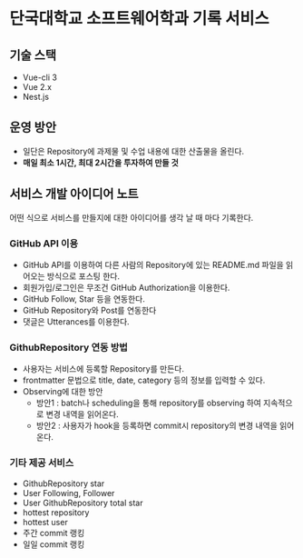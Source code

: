 # 단국대학교 소프트웨어학과 기록 서비스

## 기술 스택

- Vue-cli 3
- Vue 2.x
- Nest.js

## 운영 방안

- 일단은 Repository에 과제물 및 수업 내용에 대한 산출물을 올린다.
- **매일 최소 1시간, 최대 2시간을 투자하여 만들 것**

## 서비스 개발 아이디어 노트

어떤 식으로 서비스를 만들지에 대한 아이디어를 생각 날 때 마다 기록한다.

### GitHub API 이용

- GitHub API를 이용하여 다른 사람의 Repository에 있는 README.md 파일을 읽어오는 방식으로 포스팅 한다.
- 회원가입/로그인은 무조건 GitHub Authorization을 이용한다.
- GitHub Follow, Star 등을 연동한다.
- GitHub Repository와 Post를 연동한다
- 댓글은 Utterances를 이용한다.

### GithubRepository 연동 방법


- 사용자는 서비스에 등록할 Repository를 만든다.
- frontmatter 문법으로 title, date, category 등의 정보를 입력할 수 있다.
- Observing에 대한 방안
  - 방안1 : batch나 scheduling을 통해 repository를 observing 하여 지속적으로 변경 내역을 읽어온다.
  - 방안2 : 사용자가 hook을 등록하면 commit시 repository의 변경 내역을 읽어온다.

### 기타 제공 서비스

- GithubRepository star
- User Following, Follower
- User GithubRepository total star
- hottest repository
- hottest user
- 주간 commit 랭킹
- 일일 commit 랭킹

